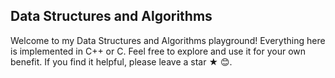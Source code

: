## Data Structures and Algorithms

Welcome to my Data Structures and Algorithms playground! Everything here is implemented in C++ or C. Feel free to explore and use it for your own benefit. If you find it helpful, please leave a star ★ 😊.
